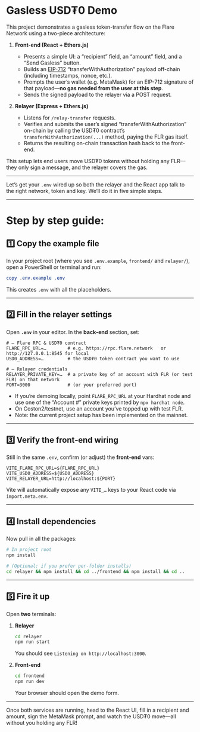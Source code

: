 
# **Gasless USD₮0 Demo**
This project demonstrates a gasless token-transfer flow on the Flare Network using a two-piece architecture:

1. **Front-end (React + Ethers.js)**

   * Presents a simple UI: a “recipient” field, an “amount” field, and a “Send Gasless” button.
   * Builds an [EIP-712](https://eips.ethereum.org/EIPS/eip-712) “transferWithAuthorization” payload off-chain (including timestamps, nonce, etc.).
   * Prompts the user’s wallet (e.g. MetaMask) for an EIP-712 signature of that payload—**no gas needed from the user at this step**.
   * Sends the signed payload to the relayer via a POST request.

2. **Relayer (Express + Ethers.js)**

   * Listens for `/relay-transfer` requests.
   * Verifies and submits the user’s signed “transferWithAuthorization” on-chain by calling the USD₮0 contract’s `transferWithAuthorization(...)` method, paying the FLR gas itself.
   * Returns the resulting on-chain transaction hash back to the front-end.

This setup lets end users move USD₮0 tokens without holding any FLR—they only sign a message, and the relayer covers the gas.
___

Let’s get your `.env` wired up so both the relayer and the React app talk to the right network, token and key. We’ll do it in five simple steps.

---

# Step by step guide:

## 1️⃣ Copy the example file

In your project root (where you see `.env.example`, `frontend/` and `relayer/`), open a PowerShell or terminal and run:

```powershell
copy .env.example .env
```

This creates `.env` with all the placeholders.

---

## 2️⃣ Fill in the relayer settings

Open **`.env`** in your editor. In the **back‑end** section, set:

```dotenv
# — Flare RPC & USD₮0 contract 
FLARE_RPC_URL=…        # e.g. https://rpc.flare.network   or http://127.0.0.1:8545 for local
USD0_ADDRESS=…         # the USD₮0 token contract you want to use

# — Relayer credentials
RELAYER_PRIVATE_KEY=…  # a private key of an account with FLR (or test FLR) on that network
PORT=3000              # (or your preferred port)
```

* If you’re demoing locally, point `FLARE_RPC_URL` at your Hardhat node and use one of the “Account #” private keys printed by `npx hardhat node`.
* On Coston2/testnet, use an account you’ve topped up with test FLR.
* Note: the current project setup has been implemented on the mainnet.

---

## 3️⃣ Verify the front‑end wiring

Still in the same `.env`, confirm (or adjust) the **front‑end** vars:

```dotenv
VITE_FLARE_RPC_URL=${FLARE_RPC_URL}
VITE_USD0_ADDRESS=${USD0_ADDRESS}
VITE_RELAYER_URL=http://localhost:${PORT}
```

Vite will automatically expose any `VITE_…` keys to your React code via `import.meta.env`.

---

## 4️⃣ Install dependencies

Now pull in all the packages:

```bash
# In project root
npm install

# (Optional: if you prefer per‑folder installs)
cd relayer && npm install && cd ../frontend && npm install && cd ..
```

---

## 5️⃣ Fire it up

Open **two** terminals:

1. **Relayer**

   ```bash
   cd relayer
   npm run start
   ```

   You should see `Listening on http://localhost:3000`.

2. **Front‑end**

   ```bash
   cd frontend
   npm run dev
   ```

   Your browser should open the demo form.

---

Once both services are running, head to the React UI, fill in a recipient and amount, sign the MetaMask prompt, and watch the USD₮0 move—all without you holding any FLR!


